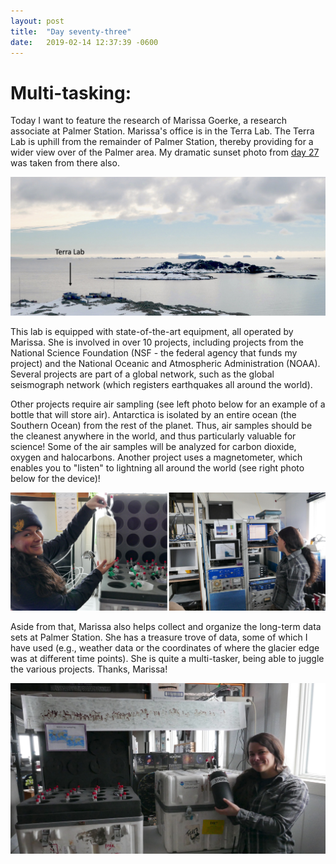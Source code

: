```yaml
---
layout: post
title:  "Day seventy-three"
date:   2019-02-14 12:37:39 -0600
---
```

# Multi-tasking:   
Today I want to feature the research of Marissa Goerke, a research associate at Palmer Station. Marissa's office is in the Terra Lab. The Terra Lab is uphill from the remainder of Palmer Station, thereby providing for a wider view over of the Palmer area. My dramatic sunset photo from [day 27](https://natasjavgestel.github.io/blog/2018/12/30/day-twentyseven) was taken from there also. 

![Terra Lab with view](/assets/blog_photos/190214/TerraLab.jpg)

This lab is equipped with state-of-the-art equipment, all operated by Marissa. She is involved in over 10 projects, including projects from the National Science Foundation (NSF - the federal agency that funds my project) and the National Oceanic and Atmospheric Administration (NOAA). Several projects are part of a global network, such as the global seismograph network (which registers earthquakes all around the world). 

Other projects require air sampling (see left photo below for an example of a bottle that will store air). Antarctica is isolated by an entire ocean (the Southern Ocean) from the rest of the planet. Thus, air samples should be the cleanest anywhere in the world, and thus particularly valuable for science! Some of the air samples will be analyzed for carbon dioxide, oxygen and halocarbons. Another project uses a magnetometer, which enables you to "listen" to lightning all around the world (see right photo below for the device)!

![Monitoring equipment](/assets/blog_photos/190214/Marissa.jpg)

Aside from that, Marissa also helps collect and organize the long-term data sets at Palmer Station. She has a treasure trove of data, some of which I have used (e.g., weather data or the coordinates of where the glacier edge was at different time points). She is quite a multi-tasker, being able to juggle the various projects. Thanks, Marissa!

![Air sampling](/assets/blog_photos/190214/Marissa_AirSampling.jpg)
